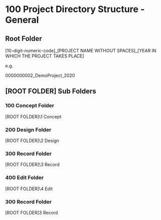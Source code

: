 
# 100 Project Directory Structure - General

## Root Folder

\[10-digit-numeric-code\]\_\[PROJECT NAME WITHOUT SPACES\]\_\[YEAR IN WHICH THE PROJECT TAKES PLACE\]

e.g.

0000000002_DemoProject_2020

## \[ROOT FOLDER\] Sub Folders

### 100 Concept Folder

\[ROOT FOLDER\]\1 Concept

### 200 Design Folder

\[ROOT FOLDER\]\2 Design

### 300 Record Folder

\[ROOT FOLDER\]\3 Record

### 400 Edit Folder

\[ROOT FOLDER\]\4 Edit

### 300 Record Folder

\[ROOT FOLDER\]3 Record
